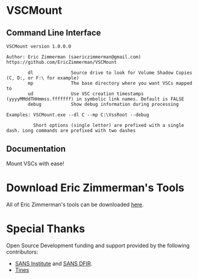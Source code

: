 # VSCMount

## Command Line Interface

    VSCMount version 1.0.0.0
    
    Author: Eric Zimmerman (saericzimmerman@gmail.com)
    https://github.com/EricZimmerman/VSCMount
    
            dl              Source drive to look for Volume Shadow Copies (C, D:, or F:\ for example)
            mp              The base directory where you want VSCs mapped to
            ud              Use VSC creation timestamps (yyyyMMddTHHmmss.fffffff) in symbolic link names. Default is FALSE
            debug           Show debug information during processing
    
    Examples: VSCMount.exe --dl C --mp C:\VssRoot --debug
    
              Short options (single letter) are prefixed with a single dash. Long commands are prefixed with two dashes

## Documentation

Mount VSCs with ease!

# Download Eric Zimmerman's Tools

All of Eric Zimmerman's tools can be downloaded [here](https://ericzimmerman.github.io/#!index.md). 

# Special Thanks

Open Source Development funding and support provided by the following contributors: 
- [SANS Institute](http://sans.org/) and [SANS DFIR](http://dfir.sans.org/).
- [Tines](https://www.tines.com/?utm_source=oss&utm_medium=sponsorship&utm_campaign=ericzimmerman)

